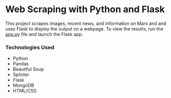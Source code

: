 # Web Scraping with Python and Flask

This project scrapes images, recent news, and information on Mars and and uses Flask to display the output on a webpage. To view the results, run the [app.py](app.py) file and launch the Flask app. 

### Technologies Used

- Python
- Pandas
- Beautiful Soup
- Splinter
- Flask
- MongoDB
- HTML/CSS


